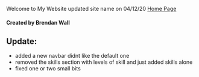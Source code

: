 Welcome to My Website
updated site name on 04/12/20 
<a href="https://Brendan.github.io/">Home Page</a>
#### Created by Brendan Wall


## Update:
* added a new navbar didnt like the default one 
* removed the skills section with levels of skill and just added skills alone
* fixed one or two small bits 
